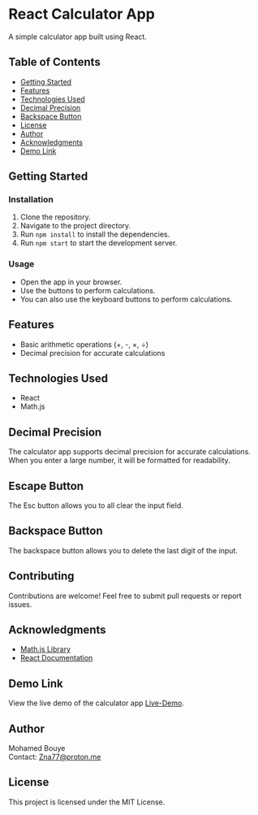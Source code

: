 # React Calculator App

A simple calculator app built using React.

## Table of Contents

- [Getting Started](#getting-started)
- [Features](#features)
- [Technologies Used](#technologies-used)
- [Decimal Precision](#decimal-precision)
- [Backspace Button](#backspace-button)
- [License](#license)
- [Author](#author)
- [Acknowledgments](#acknowledgments)
- [Demo Link](#demo-link)

## Getting Started

### Installation

1. Clone the repository.
2. Navigate to the project directory.
3. Run `npm install` to install the dependencies.
4. Run `npm start` to start the development server.

### Usage

- Open the app in your browser.
- Use the buttons to perform calculations.
- You can also use the keyboard buttons to perform calculations.

## Features

- Basic arithmetic operations (+, -, ×, ÷)
- Decimal precision for accurate calculations

## Technologies Used

- React
- Math.js

## Decimal Precision

The calculator app supports decimal precision for accurate calculations. When you enter a large number, it will be formatted for readability.

## Escape Button

The Esc button allows you to all clear the input field.

## Backspace Button

The backspace button allows you to delete the last digit of the input.

## Contributing

Contributions are welcome! Feel free to submit pull requests or report issues.

## Acknowledgments

- [Math.js Library](https://mathjs.org/)
- [React Documentation](https://reactjs.org/docs/getting-started.html)

## Demo Link

View the live demo of the calculator app [Live-Demo](https://react-calculator-app7.netlify.app/).

## Author

Mohamed Bouye<br/>
Contact: Zna77@proton.me

## License

This project is licensed under the MIT License.
